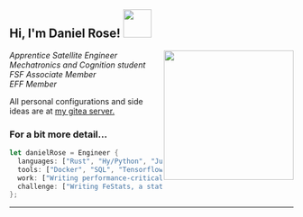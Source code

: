 <h2> Hi, I'm Daniel Rose! <img src="https://media.giphy.com/media/h741oEMnAUIILdX0kU/giphy.gif" width="50"></h2>
<img align='right' src="https://cdn.pixabay.com/photo/2017/03/23/12/32/arduino-2168193_960_720.png" width="230">
<p><em>Apprentice Satellite Engineer</br>Mechatronics and Cognition student</br>FSF Associate Member</br>EFF Member
</em></p>

All personal configurations and side ideas are at [my gitea server.](https://git.danielr.xyz)

### For a bit more detail... 

```rust
let danielRose = Engineer {
  languages: ["Rust", "Hy/Python", "Julia", "C/C++", "Emacs Lisp"],
  tools: ["Docker", "SQL", "Tensorflow", "Nginx", "Pandas", "rppal"],
  work: ["Writing performance-critical embedded applications in Rust"],
  challenge: ["Writing FeStats, a statistics TUI program in Rust!"],
};
```
---
